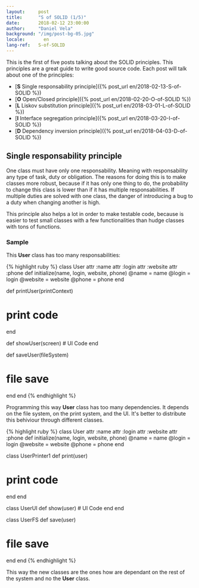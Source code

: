 ```yaml
---
layout:     post
title:      "S of SOLID (1/5)"
date:       2018-02-12 23:00:00
author:     "Daniel Vela"
background: "/img/post-bg-05.jpg"
locale:       en
lang-ref:   S-of-SOLID
---
```


This is the first of five posts talking about the SOLID principles. This principles are a great guide to write good source code. Each post will talk about one of the principles:

* [**S** Single responsability principle]({% post_url en/2018-02-13-S-of-SOLID %})
* [**O** Open/Closed principle]({% post_url en/2018-02-20-O-of-SOLID %})
* [**L** Liskov substitution principle]({% post_url en/2018-03-01-L-of-SOLID %})
* [**I** Interface segregation principle]({% post_url en/2018-03-20-I-of-SOLID %})
* [**D** Dependency inversion principle]({% post_url en/2018-04-03-D-of-SOLID %})

## Single responsability principle

One class must have only one responsability. Meaning with responsability any type of task, duty or obligation. The reasons for doing this is to make classes more robust, because if it has only one thing to do, the probability to change this class is lower than if it has multiple responsabilities. If multiple duties are solved with one class, the danger of introducing a bug to a duty when changing another is high.

This principle also helps a lot in order to make testable code, because is easier to test small classes with a few functionalities than hudge classes with tons of functions.

### Sample

This **User** class has too many responsabilities:

{% highlight ruby %}
class User
  attr :name
  attr :login
  attr :website
  attr :phone
  def initialize(name, login, website, phone)
    @name = name
    @login = login
    @website = website
    @phone = phone
  end
  
  def printUser(printContext)
   # print code
  end
  
  def showUser(screen)
  	# UI Code
  end
  
  def saveUser(fileSystem)
   # file save
  end
end
{% endhighlight %}

Programming this way **User** class has too many dependencies. It depends on the file system, on the print system, and the UI. It's better to distribute this behiviour through different classes.

{% highlight ruby %}
class User
  attr :name
  attr :login
  attr :website
  attr :phone
  def initialize(name, login, website, phone)
    @name = name
	@login = login
	@website = website
	@phone = phone
  end
  
class UserPrinter1
  def print(user)
   # print code
  end
end

class UserUI
  def show(user)
  	# UI Code
  end
end

class UserFS
  def save(user)
   # file save
  end
end
{% endhighlight %}

This way the new classes are the ones how are dependant on the rest of the system and no the **User** class.